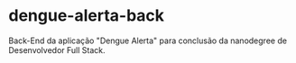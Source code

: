 # dengue-alerta-back
Back-End da aplicação "Dengue Alerta" para conclusão da nanodegree de Desenvolvedor Full Stack.
